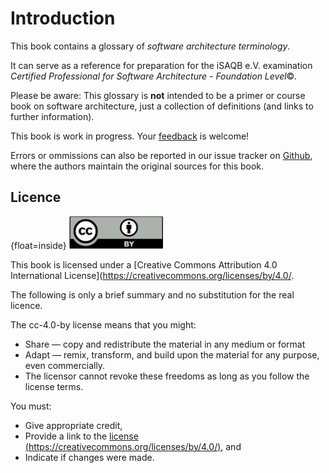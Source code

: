 # Introduction

This book contains a glossary of _software architecture terminology_.

It can serve as a reference for preparation for the iSAQB e.V.
 examination 
_Certified Professional for Software Architecture - Foundation Level_©.

Please be aware: This glossary is **not** intended to be a primer or course book
on software architecture, just a collection of definitions (and links to further information).

This book is work in progress. Your [feedback](mailto:gs@gernotstarke.de?subject=iSAQB%Glossary)
is welcome!

Errors or ommissions can also be reported in our issue tracker on
[Github](https://github.com/isaqb-org/glossary/issues),
where the authors maintain the original sources for this book.


## Licence

{float=inside}
![](./images/cc-by.png)

This book is licensed under a 
[Creative Commons Attribution 4.0 International License](https://creativecommons.org/licenses/by/4.0/.

The following is only a brief summary and no substitution for the real licence.

The cc-4.0-by license means that you might:

* Share — copy and redistribute the material in any medium or format
* Adapt — remix, transform, and build upon the material for any purpose, even commercially.
*    The licensor cannot revoke these freedoms as long as you follow the license terms.

You must:

* Give appropriate credit,
* Provide a link to the [license (https://creativecommons.org/licenses/by/4.0/)](https://creativecommons.org/licenses/by/4.0/), and
* Indicate if changes were made.

